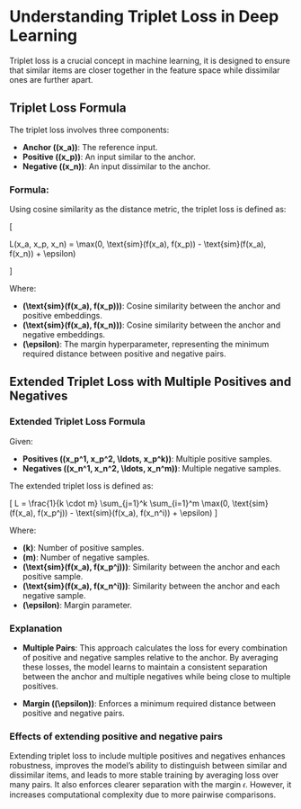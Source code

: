 # Understanding Triplet Loss in Deep Learning

Triplet loss is a crucial concept in machine learning, it is designed to ensure that similar items are closer together in the feature space while dissimilar ones are further apart.

## Triplet Loss Formula

The triplet loss involves three components:

- **Anchor (\(x_a\))**: The reference input.
- **Positive (\(x_p\))**: An input similar to the anchor.
- **Negative (\(x_n\))**: An input dissimilar to the anchor.

### Formula:

Using cosine similarity as the distance metric, the triplet loss is defined as:

 \[

L(x_a, x_p, x_n) = \max(0, \text{sim}(f(x_a), f(x_p)) - \text{sim}(f(x_a), f(x_n)) + \epsilon)

 \]

Where:

- **\(\text{sim}(f(x_a), f(x_p))\)**: Cosine similarity between the anchor and positive embeddings.
- **\(\text{sim}(f(x_a), f(x_n))\)**: Cosine similarity between the anchor and negative embeddings.
- **\(\epsilon\)**: The margin hyperparameter, representing the minimum required distance between positive and negative pairs.



## Extended Triplet Loss with Multiple Positives and Negatives

### Extended Triplet Loss Formula

Given:

- **Positives (\(x_p^1, x_p^2, \ldots, x_p^k\))**: Multiple positive samples.
- **Negatives (\(x_n^1, x_n^2, \ldots, x_n^m\))**: Multiple negative samples.

The extended triplet loss is defined as:

 \[
L = \frac{1}{k \cdot m} \sum_{j=1}^k \sum_{i=1}^m \max(0, \text{sim}(f(x_a), f(x_p^j)) - \text{sim}(f(x_a), f(x_n^i)) + \epsilon)
 \]

Where:

- **\(k\)**: Number of positive samples.
- **\(m\)**: Number of negative samples.
- **\(\text{sim}(f(x_a), f(x_p^j))\)**: Similarity between the anchor and each positive sample.
- **\(\text{sim}(f(x_a), f(x_n^i))\)**: Similarity between the anchor and each negative sample.
- **\(\epsilon\)**: Margin parameter.

### Explanation

- **Multiple Pairs**: This approach calculates the loss for every combination of positive and negative samples relative to the anchor. By averaging these losses, the model learns to maintain a consistent separation between the anchor and multiple negatives while being close to multiple positives.

- **Margin (\(\epsilon\))**: Enforces a minimum required distance between positive and negative pairs.

### Effects of extending positive and negative pairs

Extending triplet loss to include multiple positives and negatives enhances robustness, improves the model’s ability to distinguish between similar and dissimilar items, and leads to more stable training by averaging loss over many pairs. It also enforces clearer separation with the margin 𝜖. However, it increases computational complexity due to more pairwise comparisons.
